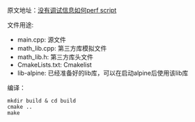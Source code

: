 原文地址：[没有调试信息如何perf script](https://mp.weixin.qq.com/s/qbxv0yDOLnnNJBQX1COs6g)


文件用途:
- main.cpp: 源文件
- math_lib.cpp: 第三方库模拟文件
- math_lib.h: 第三方库头文件
- CmakeLists.txt: Cmakelist
- lib-alpine: 已经准备好的lib库，可以在启动alpine后使用该lib库

编译：
```shell
mkdir build & cd build
cmake ..
make
```


